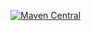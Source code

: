 [![Maven Central](https://maven-badges.herokuapp.com/maven-central/com.github.mbn217/utilities/badge.svg)](https://maven-badges.herokuapp.com/maven-central/com.github.mbn217/utilities)
